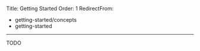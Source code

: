 Title: Getting Started
Order: 1
RedirectFrom:
  - getting-started/concepts
  - getting-started
---
TODO